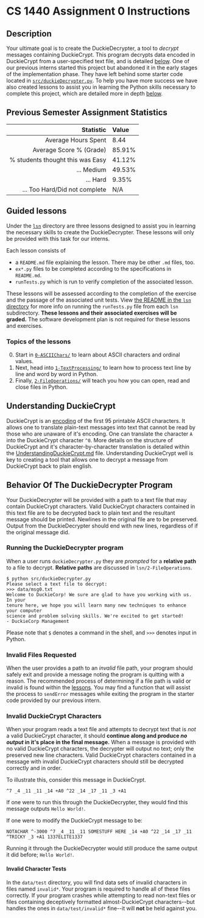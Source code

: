 # CS 1440 Assignment 0 Instructions

## Description

Your ultimate goal is to create the DuckieDecrypter, a tool to *decrypt*  messages containing DuckieCrypt. This program decrypts data encoded in DuckieCrypt from a user-specified text file, and is detailed [below](#behavior-of-the-duckiedecrypter-program).  One of our previous interns started this project but abandoned it in the early stages of the implementation phase. They have left behind some starter code located in [`src/duckieDecrypter.py`](../src/duckieDecrypter.py). To help you have more success we have also created lessons to assist you in learning the Python skills necessary to complete this project, which are detailed more in depth [below](#guided-lessons). 

## Previous Semester Assignment Statistics

Statistic                        | Value
--------------------------------:|:---------------
Average Hours Spent              | 8.44
Average Score % (Grade)          | 85.91%
% students thought this was Easy | 41.12%
... Medium                       | 49.53%
... Hard                         | 9.35%
... Too Hard/Did not complete    | N/A

## Guided lessons

Under the [`lsn`](../lsn) directory are three lessons designed to assist you in learning the necessary skills to create the DuckieDecrypter. These lessons will only be provided with this task for our interns.

Each lesson consists of
*   a `README.md` file explaining the lesson.  There may be other `.md` files, too.
*   `ex*.py` files to be completed according to the specifications in `README.md`.
*   `runTests.py` which is run to verify completion of the associated lesson.

These lessons will be assessed according to the completion of the exercise and the passage of the associated unit tests. View [the README in the `lsn` directory](../lsn) for more info on running the `runTests.py` file from each `lsn` subdirectory. **These lessons and their associated exercises will be graded.** The software development plan is not required for these lessons and exercises.

### Topics of the lessons

0.  Start in [`0-ASCIIChars/`](lsn/0-ASCIIChars) to learn about ASCII characters and ordinal values.
1.  Next, head into [`1-TextProcessing/`](lsn/1-TextProcessing) to learn how to process text line by line and word by word in Python.
2.  Finally, [`2-FileOperations/`](lsn/2-FileOperations) will teach you how you can open, read and close files in Python.

## Understanding DuckieCrypt

DuckieCrypt is an [encoding](https://en.wikipedia.org/wiki/Character_encoding) of the first 95 printable ASCII characters. It allows one to translate plain-text messages into text that cannot be read by those who are unaware of it's encoding. One can translate the character `A` into the DuckieCrypt character `^0`. 
More details on the structure of DuckieCrypt and it's character-by-character translation is detailed within the [UnderstandingDuckieCrypt.md](UnderstandingDuckieCrypt.md) file. Understanding DuckieCrypt well is key to creating a tool that allows one to decrypt a message from DuckieCrypt back to plain english.

## Behavior Of The DuckieDecrypter Program

Your DuckieDecrypter will be provided with a path to a text file that may contain DuckieCrypt characters. Valid DuckieCrypt characters contained in this text file are to be decrypted back to plain text and the resultant message should be printed. Newlines in the original file are to be preserved. Output from the DuckieDecrypter should end with new lines, regardless of if the original message did. 

### Running the DuckieDecrypter program

When a user runs `duckieDecrypter.py` they are *prompted* for a **relative path** to a file to decrypt. **Relative paths** are discussed in `lsn/2-FileOperations`.
 
```
$ python src/duckieDecrypter.py
Please select a text file to decrypt:
>>> data/msg0.txt
Welcome to DuckieCorp! We sure are glad to have you working with us. In your
tenure here, we hope you will learn many new techniques to enhance your computer
science and problem solving skills. We're excited to get started!
- DuckieCorp Management
```

Please note that `$` denotes a command in the shell, and `>>>` denotes input in Python.

### Invalid Files Requested

When the user provides a path to an *invalid* file path, your program should safely exit and provide a message noting the program is quitting with a reason. The recommended process of determining if a file path is valid or invalid is found within the [lessons](#guided-lessons). You may find a function that will assist the process to `sendError` messages while exiting the program in the starter code provided by our previous intern.

### Invalid DuckieCrypt Characters

When your program reads a text file and attempts to decrypt text that is *not* a valid DuckieCrypt character, it should **continue along and produce *no output* in it's place in the final message.** When a message is provided with no valid DuckieCrypt characters, the decrypter will output no text; only the preserved new line characters. Valid DuckieCrypt characters contained in a message with invalid DuckieCrypt characters should still be decrypted correctly and in order. 

To illustrate this, consider this message in DuckieCrypt.
```
^7 _4 _11 _11 _14 +A0 ^22 _14 _17 _11 _3 +A1
```
If one were to run this through the DuckieDecrypter, they would find this message outputs `Hello World!`.

If one were to modify the DuckieCrypt message to be:
```
NOTACHAR ^-3000 ^7 _4 _11 _11 SOMESTUFF HERE _14 +A0 ^22 _14 _17 _11 ^TRICKY _3 +A1 1337ELITE1337
```

Running it through the DuckieDecrypter would still produce the same output it did before; `Hello World!`.

#### Invalid Character Tests
In the `data/test` directory, you will find data sets of invalid characters in files named `invalid*`. Your program is required to handle all of these files correctly. If your program crashes while attempting to read non-text files or files containing deceptively formatted almost-DuckieCrypt characters--but handles the ones in `data/test/invalid*` fine--it will **not** be held against you. 

